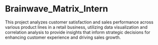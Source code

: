 # Brainwave_Matrix_Intern
This project analyzes customer satisfaction and sales performance across various product lines in a retail business, utilizing data visualization and correlation analysis to provide insights that inform strategic decisions for enhancing customer experience and driving sales growth.
